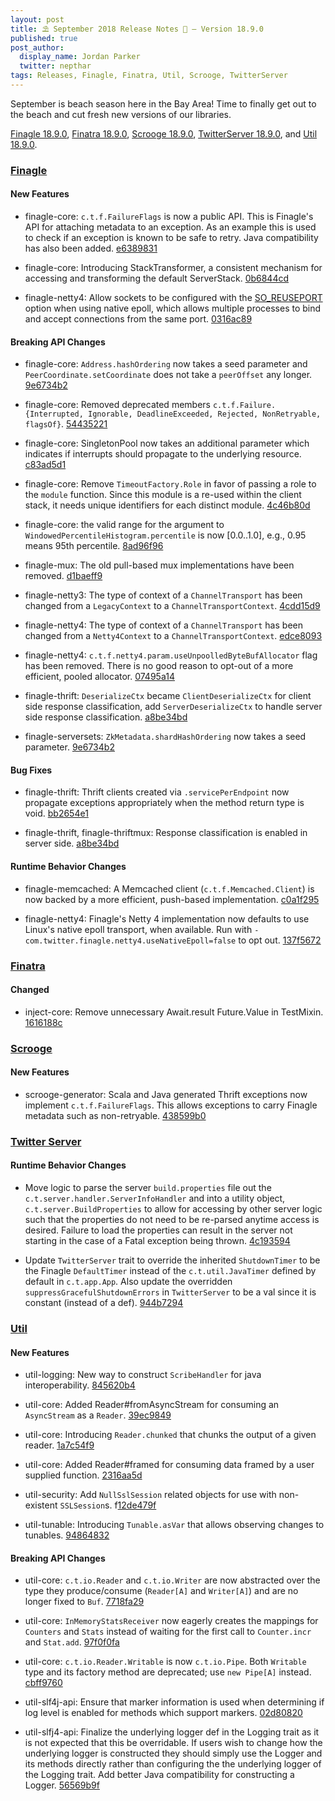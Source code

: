 ```yaml
---
layout: post
title: ⛱️ September 2018 Release Notes 🐚 — Version 18.9.0
published: true
post_author:
  display_name: Jordan Parker
  twitter: nepthar
tags: Releases, Finagle, Finatra, Util, Scrooge, TwitterServer
---
```


September is beach season here in the Bay Area! Time to finally get out to the beach and
cut fresh new versions of our libraries.

[Finagle 18.9.0](https://github.com/twitter/finagle/releases/tag/finagle-18.9.0),
[Finatra 18.9.0](https://github.com/twitter/finatra/releases/tag/finatra-18.9.0),
[Scrooge 18.9.0](https://github.com/twitter/scrooge/releases/tag/scrooge-18.9.0),
[TwitterServer 18.9.0](https://github.com/twitter/twitter-server/releases/tag/twitter-server-18.9.0),
and [Util 18.9.0](https://github.com/twitter/util/releases/tag/util-18.9.0).

### [Finagle](https://github.com/twitter/finagle/) ###

#### New Features

* finagle-core: `c.t.f.FailureFlags` is now a public API. This is Finagle's
  API for attaching metadata to an exception. As an example this is used to
  check if an exception is known to be safe to retry. Java compatibility has
  also been added. [e6389831](https://github.com/twitter/finagle/commit/e6389831e527b8634de82ecbb275705578c0f688)

* finagle-core: Introducing StackTransformer, a consistent mechanism for
  accessing and transforming the default ServerStack. [0b6844cd](https://github.com/twitter/finagle/commit/0b6844cdfbc176a499b908d8cf71b171b3aac2d0)

* finagle-netty4: Allow sockets to be configured with the [SO_REUSEPORT](http://lwn.net/Articles/542629/) option
  when using native epoll, which allows multiple processes to bind and accept connections
  from the same port. [0316ac89](https://github.com/twitter/finagle/commit/0316ac8940f056b86e3d5463ba63b6033a539886)

#### Breaking API Changes

* finagle-core: `Address.hashOrdering` now takes a seed parameter and
  `PeerCoordinate.setCoordinate` does not take a `peerOffset` any longer.
  [9e6734b2](https://github.com/twitter/finagle/commit/9e6734b21f55d0aed95e33dc299ce05b3c524748)

* finagle-core: Removed deprecated members `c.t.f.Failure.{Interrupted, Ignorable, DeadlineExceeded,
  Rejected, NonRetryable, flagsOf}`. [54435221](https://github.com/twitter/finagle/commit/54435221ae361b3eef3fe0b4b6846099f1504421)

* finagle-core: SingletonPool now takes an additional parameter which indicates if interrupts
  should propagate to the underlying resource. [c83ad5d1](https://github.com/twitter/finagle/commit/c83ad5d1a3727ee8a8638bff8669cf37edecbeab)

* finagle-core: Remove `TimeoutFactory.Role` in favor of passing a role to the `module` function.
  Since this module is a re-used within the client stack, it needs unique identifiers for each
  distinct module. [4c46b80d](https://github.com/twitter/finagle/commit/4c46b80d69108e079c7761425504d19647f152fd)

* finagle-core: the valid range for the argument to `WindowedPercentileHistogram.percentile`
  is now [0.0..1.0], e.g., 0.95 means 95th percentile. [8ad96f96](https://github.com/twitter/finagle/commit/8ad96f9619a889f93195e44b7f3be27c0cfebfd3)

* finagle-mux: The old pull-based mux implementations have been removed. [d1baeff9](https://github.com/twitter/finagle/commit/d1baeff95b7e464e2827d8800da6a3ef65526128)

* finagle-netty3: The type of context of a `ChannelTransport` has been changed from a
  `LegacyContext` to a `ChannelTransportContext`. [4cdd15d9](https://github.com/twitter/finagle/commit/4cdd15d91180e3a05369063061cee213b3642e69)

* finagle-netty4: The type of context of a `ChannelTransport` has been changed from a
  `Netty4Context` to a `ChannelTransportContext`. [edce8093](https://github.com/twitter/finagle/commit/edce8093e8e741b4b3f671702298ed4b06fb8735)

* finagle-netty4: `c.t.f.netty4.param.useUnpoolledByteBufAllocator` flag has been removed. There is
  no good reason to opt-out of a more efficient, pooled allocator. [07495a14](https://github.com/twitter/finagle/commit/07495a14672ff871a892355f1fcb0372c201dc48)

* finagle-thrift: `DeserializeCtx` became `ClientDeserializeCtx` for client side response
  classification, add `ServerDeserializeCtx` to handle server side response classification.
  [a8be34bd](https://github.com/twitter/finagle/commit/a8be34bdff98c794482f536ed6dd6432b7c23f06)

* finagle-serversets: `ZkMetadata.shardHashOrdering` now takes a seed parameter.
  [9e6734b2](https://github.com/twitter/finagle/commit/9e6734b21f55d0aed95e33dc299ce05b3c524748)

#### Bug Fixes

* finagle-thrift: Thrift clients created via `.servicePerEndpoint` now propagate exceptions
  appropriately when the method return type is void. [bb2654e1](https://github.com/twitter/finagle/commit/bb2654e13674a2e6304be2354caa02387df52589)

* finagle-thrift, finagle-thriftmux: Response classification is enabled in server side.
  [a8be34bd](https://github.com/twitter/finagle/commit/a8be34bdff98c794482f536ed6dd6432b7c23f06)

#### Runtime Behavior Changes

* finagle-memcached: A Memcached client (`c.t.f.Memcached.Client`) is now backed by a more efficient,
  push-based implementation. [c0a1f295](https://github.com/twitter/finagle/commit/c0a1f295f58d699a77142ea2720965b63203cc89)

* finagle-netty4: Finagle's Netty 4 implementation now defaults to use Linux's native epoll
  transport, when available. Run with `-com.twitter.finagle.netty4.useNativeEpoll=false` to opt out.
  [137f5672](https://github.com/twitter/finagle/commit/137f56721fd7aa750101aee29203649d6f0e539c)

### [Finatra](https://github.com/twitter/finatra/) ###

#### Changed

* inject-core: Remove unnecessary Await.result Future.Value in TestMixin. [1616188c](https://github.com/twitter/finatra/commit/1616188cfb5414efa47d28618bde3b90abba0e63)

### [Scrooge](https://github.com/twitter/scrooge/) ###

#### New Features

* scrooge-generator: Scala and Java generated Thrift exceptions now implement `c.t.f.FailureFlags`.
  This allows exceptions to carry Finagle metadata such as non-retryable. [438599b0](https://github.com/twitter/scrooge/commit/438599b0b15fb3c2bbdcf302fe18046a530071b1)

### [Twitter Server](https://github.com/twitter/twitter-server/) ###

#### Runtime Behavior Changes

* Move logic to parse the server `build.properties` file out the `c.t.server.handler.ServerInfoHandler`
  and into a utility object, `c.t.server.BuildProperties` to allow for accessing by other server
  logic such that the properties do not need to be re-parsed anytime access is desired. Failure to
  load the properties can result in the server not starting in the case of a Fatal exception
  being thrown. [4c193594](https://github.com/twitter/twitter-server/commit/4c193594053cd332ef2ff1602df82ad948024a7e)

* Update `TwitterServer` trait to override the inherited `ShutdownTimer` to be the Finagle
  `DefaultTimer` instead of the `c.t.util.JavaTimer` defined by default in `c.t.app.App`. Also
  update the overridden `suppressGracefulShutdownErrors` in `TwitterServer` to be a val since
  it is constant (instead of a def). [944b7294](https://github.com/twitter/twitter-server/commit/944b7294eea62769cc53e30f6ecab91a243fe444)

### [Util](https://github.com/twitter/util/) ###

#### New Features

* util-logging: New way to construct `ScribeHandler` for java interoperability.
  [845620b4](https://github.com/twitter/util/commit/845620b48ea27c815b55ce1a7ce4deb54a1b2532)

* util-core: Added Reader#fromAsyncStream for consuming an `AsyncStream` as a `Reader`.
  [39ec9849](https://github.com/twitter/util/commit/39ec9849814642fb46d0604f3da8aaa2437574ff)

* util-core: Introducing `Reader.chunked` that chunks the output of a given reader.
  [1a7c54f9](https://github.com/twitter/util/commit/1a7c54f96e23e0d9c66bace6cae23b7e2f21a3a8)

* util-core: Added Reader#framed for consuming data framed by a user supplied function.
  [2316aa5d](https://github.com/twitter/util/commit/2316aa5dcf68780d125124d9eb7cf62ba585844a)

* util-security: Add `NullSslSession` related objects for use with non-existent
  `SSLSession`s.  f[12de479f](https://github.com/twitter/util/commit/12de479fa6cf7b13afdf9d2458a1bd5b01499d43)

* util-tunable: Introducing `Tunable.asVar` that allows observing changes to tunables.
  [94864832](https://github.com/twitter/util/commit/94864832a593f5f75c696c8dab913ceba69e81dc)

#### Breaking API Changes

* util-core: `c.t.io.Reader` and `c.t.io.Writer` are now abstracted over the type
  they produce/consume (`Reader[A]` and `Writer[A]`) and are no longer fixed to `Buf`.
  [7718fa29](https://github.com/twitter/util/commit/7718fa298ab87e7843a5f6f136b7f92a4398561d)

* util-core: `InMemoryStatsReceiver` now eagerly creates the mappings for `Counters`
  and `Stats` instead of waiting for the first call to `Counter.incr` and `Stat.add`.
  [97f0f0fa](https://github.com/twitter/util/commit/97f0f0faa8ab1ceb8fca8743d2b4b21d26b5769d)

* util-core: `c.t.io.Reader.Writable` is now `c.t.io.Pipe`. Both `Writable` type and
  its factory method are deprecated; use `new Pipe[A]` instead.  [cbff9760](https://github.com/twitter/util/commit/cbff976029b23dc9c8d7b3b6c497b49e0a6547ad)

* util-slf4j-api: Ensure that marker information is used when determining if log
  level is enabled for methods which support markers. [02d80820](https://github.com/twitter/util/commit/02d80820c041009511e40c36e382b9ac5572f698)

* util-slfj4-api: Finalize the underlying logger def in the Logging trait as it is not
  expected that this be overridable. If users wish to change how the underlying logger is
  constructed they should simply use the Logger and its methods directly rather than
  configuring the the underlying logger of the Logging trait.
  Add better Java compatibility for constructing a Logger. [56569b9f](https://github.com/twitter/util/commit/56569b9f4226b65b32d4e3f0079515b6d5542816)
